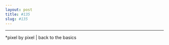 ```yaml
---
layout: post
title: #135
slug: #135
---
```

---
<p class="description" style="text-align: justify;">
*pixel by pixel | back to the basics 
